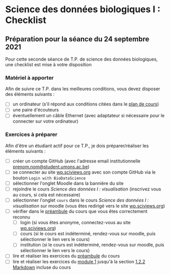 # Science des données biologiques I : Checklist
## Préparation pour la séance du 24 septembre 2021

Pour cette seconde séance de T.P. de science des données biologiques, une checklist est mise à votre disposition

### Matériel à apporter

Afin de suivre ce T.P. dans les meilleures conditions, vous devez disposer des éléments suivants :

- [ ] un ordinateur (s’il répond aux conditions citées dans le [plan de cours](https://github.com/BioDataScience-Course/BioDataScience-Common/blob/main/docs/plan_de_cours/sdd1_plan_cours_2021-2022.md))
- [ ] une paire d'écouteurs
- [ ] éventuellement un câble Ethernet (avec adaptateur si nécessaire pour le connecter sur votre ordinateur)

### Exercices à préparer 

Afin d'être un étudiant actif pour ce T.P., je dois préparer/réaliser les éléments suivants :

- [ ] créer un compte GitHub (avec l'adresse email institutionnelle <prenom.nom@student.umons.ac.be>)
- [ ] se connecter au site [wp.sciviews.org](https://wp.sciviews.org/) avec son compte GitHub via le bouton `Login with BioDataScience` 
- [ ] sélectionner l'onglet Moodle dans la bannière du site
- [ ] rejoindre le cours *Science des données I : visualisation* (inscrivez vous au cours, si cela est nécessaire)
- [ ] sélectionner l'onglet `cours` dans le cours *Science des données I : visualisation* sur moodle (vous êtes redirigé vers le site [wp.sciviews.org](https://wp.sciviews.org/))
- [ ] vérifier dans le [préambule](https://wp.sciviews.org/sdd-umons/?iframe=wp.sciviews.org/sdd-umons-2021/) du cours que vous êtes correctement reconnu
   - [ ] login (si vous êtes anonyme, connectez-vous au site [wp.sciviews.org](https://wp.sciviews.org/))
   - [ ] cours (si le cours est indéterminé, rendez-vous sur moodle, puis sélectionner le lien vers le cours)
   - [ ] institution (si le cours est indéterminé, rendez-vous sur moodle, puis sélectionner le lien vers le cours)
- [ ] lire et réaliser les exercices du [préambule](https://wp.sciviews.org/sdd-umons/?iframe=wp.sciviews.org/sdd-umons-2021/index.html) du cours
- [ ] lire et réaliser les exercices du [module 1](https://wp.sciviews.org/sdd-umons/?iframe=wp.sciviews.org/sdd-umons-2021/intro.html) jusqu'à la section [1.2.2 Markdown](https://wp.sciviews.org/sdd-umons/?iframe=wp.sciviews.org/sdd-umons-2021/d%25C3%25A9couverte-des-outils.html) incluse du cours
